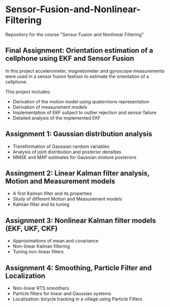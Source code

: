 # Sensor-Fusion-and-Nonlinear-Filtering
Repository for the course "Sensor Fusion and Nonlinear Filtering"


## Final Assignment: Orientation estimation of a cellphone using EKF and Sensor Fusion

In this project accelerometer, magnetometer and gyroscope measurements were used in a sensor fusion fashion to estimate the orientation of a cellphone.

This project includes:
- Derivation of the motion model using quaternions representation
- Derivation of measurement models
- Implementation of EKF subject to outlier rejection and sensor failure
- Detailed analysis of the implemented EKF 


## Assignment 1: Gaussian distribution analysis

- Transformation of Gaussian random variables
- Analysis of joint distribution and posterior densities
- MMSE and MAP estimates for Gaussian mixture posteriors


## Assingment 2: Linear Kalman filter analysis, Motion and Measurement models

- A first Kalman filter and its properties
- Study of different Motion and Measurement models
- Kalman filter and its tuning


## Assignment 3: Nonlinear Kalman filter models (EKF, UKF, CKF)

- Approximations of mean and covariance
- Non-linear Kalman filtering
- Tuning non-linear filters


## Assignment 4: Smoothing, Particle Filter and Localization

- Non-linear RTS smoothers
- Particle filters for linear and Gaussian systems
- Localization: bicycle tracking in a village using Particle Filters
